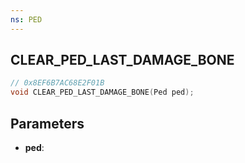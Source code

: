 ```yaml
---
ns: PED
---
```

## CLEAR_PED_LAST_DAMAGE_BONE

```c
// 0x8EF6B7AC68E2F01B
void CLEAR_PED_LAST_DAMAGE_BONE(Ped ped);
```

## Parameters
* **ped**:
